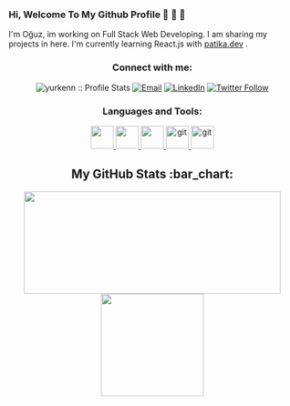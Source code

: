 ### Hi, Welcome To My Github Profile 👋 👋 👋

I'm Oğuz, im working on Full Stack Web Developing. I am sharing my projects in here. I'm currently learning React.js with <a href="https://www.patika.dev/">patika.dev</a>
. 
<h3 align="center">Connect with me:</h3>

<p align="center">
<img src="https://komarev.com/ghpvc/?username=yurkenn&color=green" alt="yurkenn :: Profile Stats"></a>
<a href="mailto:oguz.yurken@gmail.com"><img alt="Email" src="https://img.shields.io/badge/Email-oguz.yurken@gmail.com-blue?style=flat&logo=gmail"></a>
<a href="https://www.linkedin.com/in/oğuzyürken/" target="_blank"><img alt="LinkedIn" src="https://img.shields.io/badge/LinkedIn-@oğuzyürken-blue?style=flat&logo=linkedin"></a>
<a href="https://twitter.com/yurkenowl"><img alt="Twitter Follow" src="https://img.shields.io/twitter/follow/yurkenowl?style=social"></a>


</p>

<h3 align="center">Languages and Tools:</h3>
<p align="center"> 
<a href="https://www.javascript.com/"> <img src="https://img.icons8.com/color/48/000000/javascript--v1.png" width="40" height="40"/> </a>
<a href="https://css-tricks.com/">  <img src="https://img.icons8.com/external-flat-juicy-fish/60/000000/external-css-coding-and-development-flat-flat-juicy-fish-2.png" width="40" height="40"/> </a>
<a href="https://tr.reactjs.org/" target="_blank"> <img src="https://img.icons8.com/plasticine/100/000000/react.png" width="40" height="40" /> </a> 
<a href="https://redux.js.org/" target="_blank"> <img src="https://img.icons8.com/color/48/000000/redux.png" alt="git" width="40" height="40"/> </a>
  <a href="https://git-scm.com/" target="_blank"> <img src="https://www.vectorlogo.zone/logos/git-scm/git-scm-icon.svg" alt="git" width="40" height="40"/> </a>
</p>


<h2 align="center">My GitHub Stats :bar_chart:</h2>
<p align="center">
  <img src="https://github-readme-stats.vercel.app/api?username=yurkenn&show_icons=true&theme=tokyonight" width="450" height="180">
  <img src="https://github-readme-stats.vercel.app/api/top-langs/?username=yurkenn&layout=compact&theme=tokyonight" height="180">
  
</p>
